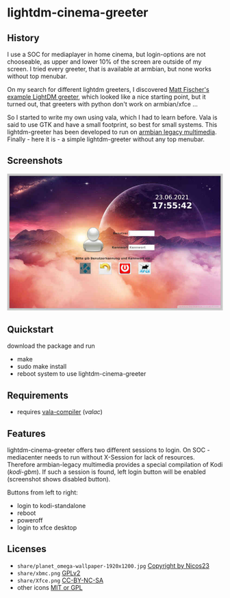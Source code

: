 # lightdm-cinema-greeter

## History
I use a SOC for mediaplayer in home cinema, but login-options are not chooseable,
as upper and lower 10% of the screen are outside of my screen. I tried every greeter,
that is available at armbian, but none works without top menubar.

On my search for different lightdm greeters, I discovered
[Matt Fischer's example LightDM greeter](http://www.mattfischer.com/blog/archives/5),
which looked like a nice starting point, but it turned out, that greeters with python
don't work on armbian/xfce ...

So I started to write my own using vala, which I had to learn before. Vala is said
to use GTK and have a small footprint, so best for small systems.
This lightdm-greeter has been developed to run on [armbian legacy multimedia](https://forum.armbian.com/topic/16516-rk3399-legacy-multimedia-framework).
Finally - here it is - a simple lightdm-greeter without any top menubar.

## Screenshots
[![screenshot](data/Screenshot_preview.jpg)](data/Screenshot_big.jpg)

## Quickstart

download the package and run
  * make
  * sudo make install
  * reboot system to use lightdm-cinema-greeter

## Requirements

* requires [vala-compiler](https://wiki.gnome.org/Projects/Vala) (*valac*)

## Features
lightdm-cinema-greeter offers two different sessions to login. On SOC - mediacenter
needs to run without X-Session for lack of resources. Therefore armbian-legacy
multimedia provides a special compilation of Kodi (*kodi-gbm*).
If such a session is found, left login button will be enabled (screenshot shows
disabled button).

Buttons from left to right:
 * login to kodi-standalone
 * reboot
 * poweroff
 * login to xfce desktop

## Licenses
 * `share/planet_omega-wallpaper-1920x1200.jpg` [Copyright by Nicos23](http://wallpaperswide.com/planet_omega-wallpapers.html)
 * `share/xbmc.png` [GPLv2](https://www.gnu.org/licenses/old-licenses/lgpl-2.0.en.html)
 * `share/Xfce.png` [CC-BY-NC-SA](https://creativecommons.org/licenses/by-nc-sa/4.0/deed.en)
 * other icons [MIT or GPL](https://www.debian.org/license)

